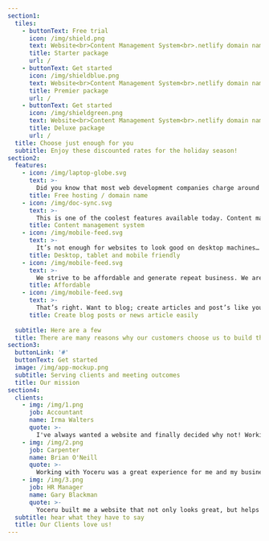 ```yaml
---
section1:
  tiles:
    - buttonText: Free trial
      icon: /img/shield.png
      text: Website<br>Content Management System<br>.netlify domain name<br>Free hosting forever
      title: Starter package
      url: /
    - buttonText: Get started
      icon: /img/shieldblue.png
      text: Website<br>Content Management System<br>.netlify domain name<br>Free hosting forever<br> Added levels of customization<br>5x free support<br>
      title: Premier package
      url: /
    - buttonText: Get started
      icon: /img/shieldgreen.png
      text: Website<br>Content Management System<br>.netlify domain name<br>Free hosting forever<br> Highest level of customization<br>10x free support<br>
      title: Deluxe package
      url: /
  title: Choose just enough for you
  subtitle: Enjoy these discounted rates for the holiday season! 
section2:
  features:
    - icon: /img/laptop-globe.svg
      text: >-
        Did you know that most web development companies charge around $50 a month to host a website? We are currently leveraging powerful free hosting solutions that allow us to charge absolutely nothing for this service. Yay the future!
      title: Free hosting / domain name
    - icon: /img/doc-sync.svg
      text: >-
        This is one of the coolest features available today. Content management systems allow non-developers to make changes to the content on the website. No degree’s or training required, edit the content on your site like you would your facebook or twitter bios!
      title: Content management system 
    - icon: /img/mobile-feed.svg
      text: >-
        It’s not enough for websites to look good on desktop machines… It’s 2018 nearing 2019 and all good websites today must look great on phones and tablets as well. We’ve got you covered! 
      title: Desktop, tablet and mobile friendly
    - icon: /img/mobile-feed.svg
      text: >-
        We strive to be affordable and generate repeat business. We are a new and growing company, and are looking to earn our customer’s loyalty and trust. We know running a business is expensive, but having a website built doesn’t have to be. If you trust us to build your website, we will do everything in our power to meet every expectation.
      title: Affordable 
    - icon: /img/mobile-feed.svg
      text: >-
        That’s right. Want to blog; create articles and post’s like you see on your favorite news sites. You’ll be able edit previous posts, and create entirely new one’s all through our content management system talked about above. Check out these sites for examples. Example 1, Example 2. 
      title: Create blog posts or news article easily  
      
  subtitle: Here are a few
  title: There are many reasons why our customers choose us to build their websites
section3:
  buttonLink: '#'
  buttonText: Get started
  image: /img/app-mockup.png
  subtitle: Serving clients and meeting outcomes
  title: Our mission
section4:
  clients:
    - img: /img/1.png
      job: Accountant
      name: Irma Walters
      quote: >-
        I've always wanted a website and finally decided why not! Working with Sean at Yoceru, was nice because he allowed me to choose a template and customized it to my needs. He explained everything, and I mean everything, and the outcome was exactly what I wanted.
    - img: /img/2.png
      job: Carpenter
      name: Brian O'Neill
      quote: >-
        Working with Yoceru was a great experience for me and my business. After comparing them to other businesses I never thought I would be able to get so much for my budget. The content manager was a nice feature, I can play with it til my hearts content. Overall A+ experience.
    - img: /img/3.png
      job: HR Manager
      name: Gary Blackman
      quote: >-
        Yoceru built me a website that not only looks great, but helps my business stay competitive with others by offering a great user experience. Sean was super nice and patient, the whole process was easier than I thought it would be. I'll be a repeat customer come this June.
  subtitle: hear what they have to say
  title: Our Clients love us!
---
```



